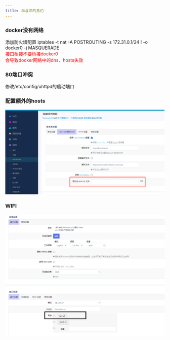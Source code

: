 ```yaml
---
title: 血与泪的焦灼
---
```

### docker没有网络
添加防火墙配置
iptables -t nat -A POSTROUTING -s 172.31.0.1/24 ! -o docker0 -j MASQUERADE<br/>
<span style="color:red">接口桥接不要桥接docker0</span><br/><span style="color:red">会导致docker网络中的dns、hosts失效</span>

### 80端口冲突
修改/etc/config/uhttpd的启动端口
### 配置额外的hosts
![额外hosts](../.vuepress/public/openwrt/hosts.png)

### WIFI

![wifi](../.vuepress/public/openwrt/wifi.png)